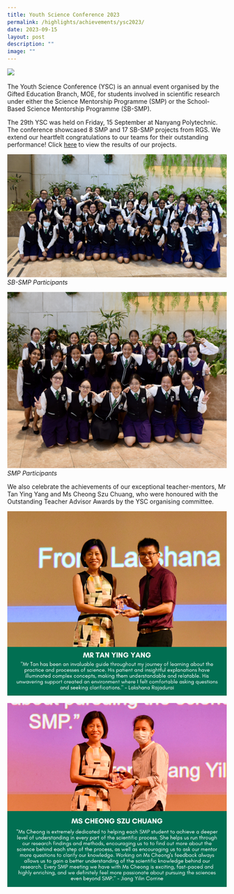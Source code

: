 ```yaml
---
title: Youth Science Conference 2023
permalink: /highlights/achievements/ysc2023/
date: 2023-09-15
layout: post
description: ""
image: ""
---
```

![](/images/ysc23images.png)

The Youth Science Conference (YSC) is an annual event organised by the Gifted Education Branch, MOE, for students involved in scientific research under either the Science Mentorship Programme (SMP) or the School-Based Science Mentorship Programme (SB-SMP).

The 29th YSC was held on Friday, 15 September at Nanyang Polytechnic. The conference showcased 8 SMP and 17 SB-SMP projects from RGS. We extend our heartfelt congratulations to our teams for their outstanding performance!  Click [here](/files/29th%20ysc%20results.pdf) to view the results of our projects. 

![](/images/sb-smp%20grp%20photo_fun%20shot.JPG)
*SB-SMP Participants*

![](/images/smp%20grp%20photo_fun%20shot.JPG)
*SMP Participants* 

We also celebrate the achievements of our exceptional teacher-mentors, Mr Tan Ying Yang and Ms Cheong Szu Chuang, who were honoured with the Outstanding Teacher Advisor Awards by the YSC organising committee.

![](/images/mrtanyingyang.png)

![](/images/mscheongszuchuang.png)